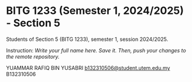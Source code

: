 # BITG 1233 (Semester 1, 2024/2025) - Section 5
Students of Section 5 (BITG 1233), semester 1, session 2024/2025.

Instruction: _Write your full name here. Save it. Then, push your changes to the remote repository._ 

YUAMMAR RAFIQ BIN YUSABRI b132310506@student.utem.edu.my B132310506 
